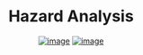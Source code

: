 <div align="center">

# Hazard Analysis

[![image](https://img.shields.io/badge/DOCUMENTATION-MD-informational?style=for-the-badge)](./HazardAnalysis.md)
[![image](https://img.shields.io/badge/DOCUMENTATION-PDF-red?style=for-the-badge)](./HazardAnalysis.pdf)

</div>
